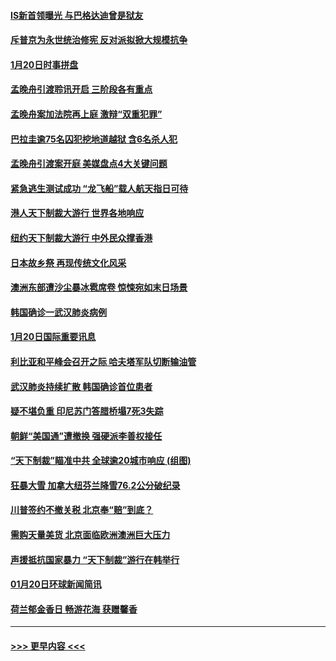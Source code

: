 #### [IS新首领曝光 与巴格达迪曾是狱友](../pages/prog202/a102757122.md?t=01211155) 
#### [斥普京为永世统治修宪 反对派拟掀大规模抗争](../pages/prog202/a102757022.md?t=01211155) 
#### [1月20日时事拼盘](../pages/prog202/a102757036.md?t=01211155) 
#### [孟晚舟引渡聆讯开启 三阶段各有重点](../pages/prog202/a102757006.md?t=01211155) 
#### [孟晚舟案加法院再上庭 激辩“双重犯罪”](../pages/prog202/a102756996.md?t=01211155) 
#### [巴拉圭逾75名囚犯挖地道越狱 含6名杀人犯](../pages/prog202/a102756968.md?t=01211155) 
#### [孟晚舟引渡案开庭 美媒盘点4大关键问题](../pages/prog202/a102756917.md?t=01211155) 
#### [紧急逃生测试成功 “龙飞船”载人航天指日可待](../pages/prog202/a102756957.md?t=01211155) 
#### [港人天下制裁大游行 世界各地响应](../pages/prog202/a102756878.md?t=01211155) 
#### [纽约天下制裁大游行 中外民众撑香港](../pages/prog202/a102756875.md?t=01211155) 
#### [日本故乡祭 再现传统文化风采](../pages/prog202/a102756778.md?t=01211155) 
#### [澳洲东部遭沙尘暴冰雹席卷 惊悚宛如末日场景](../pages/prog202/a102756630.md?t=01211155) 
#### [韩国确诊一武汉肺炎病例](../pages/prog202/a102756696.md?t=01211155) 
#### [1月20日国际重要讯息](../pages/prog202/a102756640.md?t=01211155) 
#### [利比亚和平峰会召开之际 哈夫塔军队切断输油管](../pages/prog202/a102756580.md?t=01211155) 
#### [武汉肺炎持续扩散 韩国确诊首位患者](../pages/prog202/a102756566.md?t=01211155) 
#### [疑不堪负重 印尼苏门答腊桥塌7死3失踪](../pages/prog202/a102756559.md?t=01211155) 
#### [朝鲜“美国通”遭撤换 强硬派李善权接任](../pages/prog202/a102756380.md?t=01211155) 
#### [“天下制裁”瞄准中共 全球逾20城市响应 (组图)](../pages/prog202/a102756496.md?t=01211155) 
#### [狂暴大雪 加拿大纽芬兰降雪76.2公分破纪录](../pages/prog202/a102756447.md?t=01211155) 
#### [川普签约不撤关税 北京奉“赔”到底？](../pages/prog202/a102756354.md?t=01211155) 
#### [需购天量美货 北京面临欧洲澳洲巨大压力](../pages/prog202/a102756304.md?t=01211155) 
#### [声援抵抗国家暴力 “天下制裁”游行在韩举行](../pages/prog202/a102756254.md?t=01211155) 
#### [01月20日环球新闻简讯](../pages/prog202/a102756238.md?t=01211155) 
#### [荷兰郁金香日 畅游花海 获赠馨香](../pages/prog202/a102756214.md?t=01211155) 

----
#### [ >>> 更早内容 <<< ](../indexes/prog202-earlier.md)
